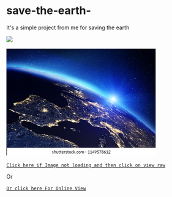 # save-the-earth-
It's a simple project from me for saving the earth

<p><img src="https://www.shutterstock.com/image-illustration/planet-earth-sunrise-elements-this-image-1149578612"></p>

<p><img src="./Earth.webp"></p>

<a href="./Earth.webp">

```
Click here if Image not loading and then click on view raw
```

</a> 

Or

<a href="https://raw.githubusercontent.com/BlaizingInfernoDragon123/save-the-earth-/main/Earth.webp">

```
Or click here For Online View
```

</a>
